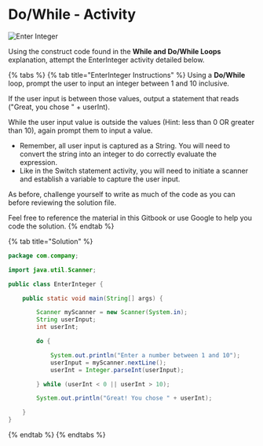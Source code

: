 # Do/While - Activity

![Enter Integer](../../../.gitbook/assets/image%20%2821%29.png)

Using the construct code found in the **While and Do/While Loops** explanation, attempt the EnterInteger activity detailed below. 

{% tabs %}
{% tab title="EnterInteger Instructions" %}
Using a **Do/While** loop, prompt the user to input an integer between 1 and 10 inclusive. 

If the user input is between those values, output a statement that reads \("Great, you chose " + userInt\).

While the user input value is outside the values \(Hint: less than 0 OR greater than 10\), again prompt them to input a value. 

* Remember, all user input is captured as a String. You will need to convert the string into an integer to do correctly evaluate the expression. 
* Like in the Switch statement activity, you will need to initiate a scanner and establish a variable to capture the user input. 

As before, challenge yourself to write as much of the code as you can before reviewing the solution file. 

Feel free to reference the material in this Gitbook or use Google to help you code the solution. 
{% endtab %}

{% tab title="Solution" %}
```java
package com.company;

import java.util.Scanner;

public class EnterInteger {

    public static void main(String[] args) {

        Scanner myScanner = new Scanner(System.in);
        String userInput;
        int userInt;

        do {

            System.out.println("Enter a number between 1 and 10");
            userInput = myScanner.nextLine();
            userInt = Integer.parseInt(userInput);

        } while (userInt < 0 || userInt > 10);

        System.out.println("Great! You chose " + userInt);

    }
}
```
{% endtab %}
{% endtabs %}

